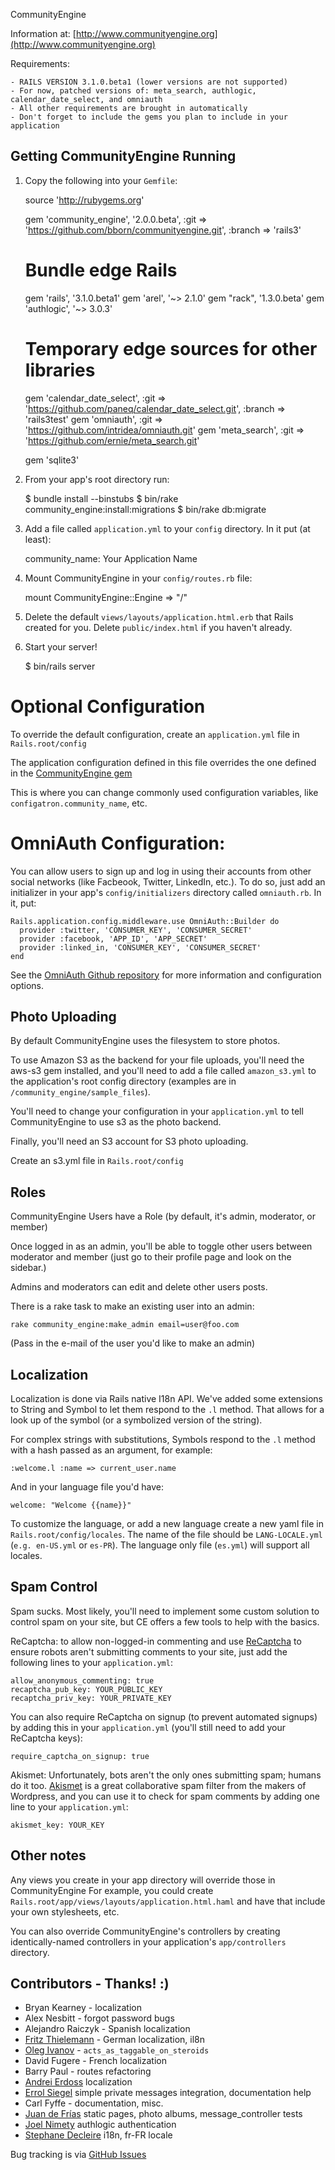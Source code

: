 CommunityEngine

Information at: [http://www.communityengine.org](http://www.communityengine.org)

Requirements:

    - RAILS VERSION 3.1.0.beta1 (lower versions are not supported)
    - For now, patched versions of: meta_search, authlogic, calendar_date_select, and omniauth
    - All other requirements are brought in automatically
    - Don't forget to include the gems you plan to include in your application

Getting CommunityEngine Running
--------------------------------

1. Copy the following into your `Gemfile`:

    source 'http://rubygems.org'

    gem 'community_engine', '2.0.0.beta', :git => 'https://github.com/bborn/communityengine.git', :branch => 'rails3'

    # Bundle edge Rails
    gem 'rails', '3.1.0.beta1'
    gem 'arel', '~> 2.1.0'
    gem "rack", '1.3.0.beta'
    gem 'authlogic', '~> 3.0.3'

    # Temporary edge sources for other libraries
    gem 'calendar_date_select', :git => 'https://github.com/paneq/calendar_date_select.git', :branch => 'rails3test'
    gem 'omniauth', :git => 'https://github.com/intridea/omniauth.git'
    gem 'meta_search', :git => 'https://github.com/ernie/meta_search.git'

    gem 'sqlite3'


2. From your app's root directory run:

    $ bundle install --binstubs
    $ bin/rake community_engine:install:migrations
    $ bin/rake db:migrate

3. Add a file called `application.yml` to your `config` directory. In it put (at least):

    community_name: Your Application Name

4. Mount CommunityEngine in your `config/routes.rb` file:

    mount CommunityEngine::Engine => "/"

5. Delete the default `views/layouts/application.html.erb` that Rails created for you. Delete `public/index.html` if you haven't already.

6. Start your server!

    $ bin/rails server

Optional Configuration
======================

To override the default configuration, create an `application.yml` file in `Rails.root/config`

The application configuration defined in this file overrides the one defined in the [CommunityEngine gem](https://github.com/bborn/communityengine/blob/rails3/config/application.yml)

This is where you can change commonly used configuration variables, like `configatron.community_name`, etc.


OmniAuth Configuration:
=======================

You can allow users to sign up and log in using their accounts from other social networks (like Facbeook, Twitter, LinkedIn, etc.). To do so, just add an initializer in your app's `config/initializers` directory called `omniauth.rb`. In it, put:

    Rails.application.config.middleware.use OmniAuth::Builder do
      provider :twitter, 'CONSUMER_KEY', 'CONSUMER_SECRET'
      provider :facebook, 'APP_ID', 'APP_SECRET'
      provider :linked_in, 'CONSUMER_KEY', 'CONSUMER_SECRET'
    end

See the [OmniAuth Github repository](https://github.com/intridea/omniauth) for more information and configuration options.


Photo Uploading
---------------

By default CommunityEngine uses the filesystem to store photos.

To use Amazon S3 as the backend for your file uploads, you'll need the aws-s3 gem installed, and you'll need to add a file called `amazon_s3.yml` to the application's root config directory (examples are in `/community_engine/sample_files`).

You'll need to change your configuration in your `application.yml` to tell CommunityEngine to use s3 as the photo backend.

Finally, you'll need an S3 account for S3 photo uploading.


Create an s3.yml file in `Rails.root/config`



Roles
------

CommunityEngine Users have a Role (by default, it's admin, moderator, or member)

Once logged in as an admin, you'll be able to toggle other users between moderator and member (just go to their profile page and look on the sidebar.)

Admins and moderators can edit and delete other users posts.

There is a rake task to make an existing user into an admin:

    rake community_engine:make_admin email=user@foo.com

(Pass in the e-mail of the user you'd like to make an admin)



Localization
------------

Localization is done via Rails native I18n API. We've added some extensions to String and Symbol to let them respond to the `.l` method. That allows for a look up of the symbol (or a symbolized version of the string).

For complex strings with substitutions, Symbols respond to the `.l` method with a hash passed as an argument, for example:

    :welcome.l :name => current_user.name

And in your language file you'd have:

    welcome: "Welcome {{name}}"

To customize the language, or add a new language create a new yaml file in `Rails.root/config/locales`. The name of the file should be `LANG-LOCALE.yml` (`e.g. en-US.yml` or `es-PR`). The language only file (`es.yml`) will support all locales.


Spam Control
------------

Spam sucks. Most likely, you'll need to implement some custom solution to control spam on your site, but CE offers a few tools to help with the basics.

ReCaptcha: to allow non-logged-in commenting and use [ReCaptcha](http://recaptcha.net/) to ensure robots aren't submitting comments to your site, just add the following lines to your `application.yml`:

    allow_anonymous_commenting: true
    recaptcha_pub_key: YOUR_PUBLIC_KEY
    recaptcha_priv_key: YOUR_PRIVATE_KEY

You can also require ReCaptcha on signup (to prevent automated signups) by adding this in your `application.yml` (you'll still need to add your ReCaptcha keys):

    require_captcha_on_signup: true

Akismet: Unfortunately, bots aren't the only ones submitting spam; humans do it too. [Akismet](http://akismet.com/) is a great collaborative spam filter from the makers of Wordpress, and you can use it to check for spam comments by adding one line to your `application.yml`:

    akismet_key: YOUR_KEY


Other notes
-----------

Any views you create in your app directory will override those in CommunityEngine
For example, you could create `Rails.root/app/views/layouts/application.html.haml` and have that include your own stylesheets, etc.

You can also override CommunityEngine's controllers by creating identically-named controllers in your application's `app/controllers` directory.




Contributors - Thanks! :)
-------------------------

- Bryan Kearney - localization
- Alex Nesbitt - forgot password bugs
- Alejandro Raiczyk - Spanish localization
- [Fritz Thielemann](http://github.com/fritzek) - German localization, il8n
- [Oleg Ivanov](http://github.com/morhekil) - `acts_as_taggable_on_steroids`
- David Fugere - French localization
- Barry Paul - routes refactoring
- [Andrei Erdoss](http://github.com/cauta) localization
- [Errol Siegel](http://github.com/eksatx) simple private messages integration, documentation help
- Carl Fyffe - documentation, misc.
- [Juan de Frías](http://github.com/juafrlo) static pages, photo albums, message_controller tests
- [Joel Nimety](http://github.com/jnimety) authlogic authentication
- [Stephane Decleire](http://github.com/sdecleire) i18n, fr-FR locale



Bug tracking is via [GitHub Issues](https://github.com/bborn/communityengine/issues)
